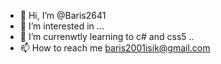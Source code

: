- 👋 Hi, I’m @Baris2641
- 👀 I’m interested in ...
- 🌱 I’m currenwtly learning to c# and css5 ..
- 📫 How to reach me
baris2001isik@gmail.com

<!---
Baris2641/Baris2641 is a ✨ special ✨ repository because its `README.md` (this file) appears on your GitHub profile.
You can click the Preview link to take a look at your changes.
--->
